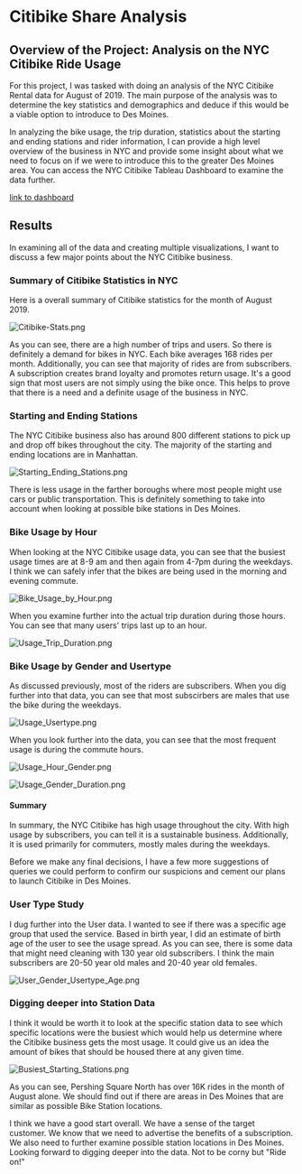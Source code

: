# Citibike Share Analysis 

## Overview of the Project: Analysis on the NYC Citibike Ride Usage

For this project, I was tasked with doing an analysis of the NYC Citibike Rental data for August of 2019. The main purpose of the analysis was to determine the key statistics and demographics and deduce if this would be a viable option to introduce to Des Moines.  

In analyzing the bike usage, the trip duration, statistics about the starting and ending stations and rider information, I can provide a high level overview of the business in NYC and provide some insight about what we need to focus on if we were to introduce this to the greater Des Moines area. You can access the NYC Citibike Tableau Dashboard to examine the data further. 

[link to dashboard](https://public.tableau.com/app/profile/melanie.kelsey/viz/NYCCitibikeUsageAnalysis-mkelsey/NYCCitibikeUsageAnalysis?publish=yes)

## Results

In examining all of the data and creating multiple visualizations, I want to discuss a few major points about the NYC Citibike business. 

### Summary of Citibike Statistics in NYC
Here is a overall summary of Citibike statistics for the month of August 2019. 

![Citibike-Stats.png](https://github.com/melaniekelsey/bikesharing/blob/main/resources/Citibike_Stats.png)

As you can see, there are a high number of trips and users. So there is definitely a demand for bikes in NYC. Each bike averages 168 rides per month. 
Additionally, you can see that majority of rides are from subscribers. A subscription creates brand loyalty and promotes return usage. It's a good sign that most users are not simply using the bike once. This helps to prove that there is a need and a definite usage of the business in NYC. 

### Starting and Ending Stations
The NYC Citibike business also has around 800 different stations to pick up and drop off bikes throughout the city. The majority of the starting and ending locations are in Manhattan. 

![Starting_Ending_Stations.png](https://github.com/melaniekelsey/bikesharing/blob/main/resources/Starting_Ending_Stations.png)

There is less usage in the farther boroughs where most people might use cars or public transportation. This is definitely something to take into account when looking at possible bike stations in Des Moines. 

### Bike Usage by Hour
When looking at the NYC Citibike usage data, you can see that the busiest usage times are at 8-9 am and then again from 4-7pm during the weekdays. I think we can safely infer that the bikes are being used in the morning and evening commute.

![Bike_Usage_by_Hour.png](https://github.com/melaniekelsey/bikesharing/blob/main/resources/Bike_Usage_by_Hour.png)

When you examine further into the actual trip duration during those hours. You can see that many users' trips last up to an hour. 

![Usage_Trip_Duration.png](https://github.com/melaniekelsey/bikesharing/blob/main/resources/Usage_Trip_Duration.png)

### Bike Usage by Gender and Usertype
As discussed previously, most of the riders are subscribers. When you dig further into that data, you can see that most subscirbers are males that use the bike during the weekdays. 

![Usage_Usertype.png](https://github.com/melaniekelsey/bikesharing/blob/main/resources/Usage_Usertype.png)

When you look further into the data, you can see that the most frequent usage is during the commute hours. 

![Usage_Hour_Gender.png](https://github.com/melaniekelsey/bikesharing/blob/main/resources/Usage_Hour_Gender.png)

![Usage_Gender_Duration.png](https://github.com/melaniekelsey/bikesharing/blob/main/resources/Usage_Gender_Duration.png)

#### Summary
In summary, the NYC Citibike has high usage throughout the city. With high usage by subscribers, you can tell it is a sustainable business. Additionally, it is used primarily for commuters, mostly males during the weekdays. 

Before we make any final decisions, I have a few more suggestions of queries we could perform to confirm our suspicions and cement our plans to launch Citibike in Des Moines. 

### User Type Study
I dug further into the User data. I wanted to see if there was a specific age group that used the service. Based in birth year, I did an estimate of birth age of the user to see the usage spread. As you can see, there is some data that might need cleaning with 130 year old subscribers. I think the main subscribers are 20-50 year old males and 20-40 year old females. 

![User_Gender_Usertype_Age.png](https://github.com/melaniekelsey/bikesharing/blob/main/resources/User_Gender_Usertype_Age.png)

### Digging deeper into Station Data
I think it would be worth it to look at the specific station data to see which specific locations were the busiest which would help us determine where the Citibike business gets the most usage. It could give us an idea the amount of bikes that should be housed there at any given time. 

![Busiest_Starting_Stations.png](https://github.com/melaniekelsey/bikesharing/blob/main/resources/Busiest_Starting_Stations.png)

As you can see, Pershing Square North has over 16K rides in the month of August alone. We should find out if there are areas in Des Moines that are similar as possible Bike Station locations. 

I think we have a good start overall. We have a sense of the target customer. We know that we need to advertise the benefits of a subscription. We also need to further examine possible station locations in Des Moines. Looking forward to digging deeper into the data. Not to be corny but "Ride on!"
